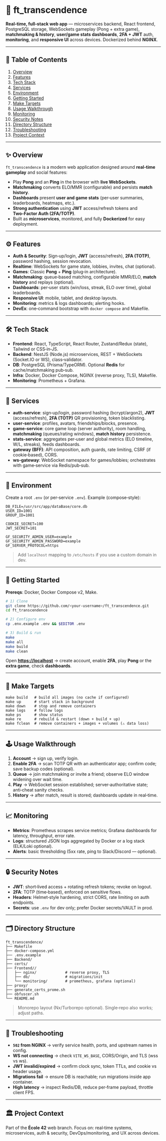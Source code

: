 # 🚀 ft\_transcendence

**Real‑time, full‑stack web app** — microservices backend, React frontend, PostgreSQL storage, WebSockets gameplay (Pong + extra game), **matchmaking & history**, **user/game stats dashboards**, **2FA + JWT** auth, **monitoring**, and **responsive UI** across devices. Dockerized behind **NGINX**.

---

## 📑 Table of Contents

1. [Overview](#overview)
2. [Features](#features)
3. [Tech Stack](#tech-stack)
4. [Services](#services)
5. [Environment](#environment)
6. [Getting Started](#getting-started)
7. [Make Targets](#make-targets)
8. [Usage Walkthrough](#usage-walkthrough)
9. [Monitoring](#monitoring)
10. [Security Notes](#security-notes)
11. [Directory Structure](#directory-structure)
12. [Troubleshooting](#troubleshooting)
13. [Project Context](#project-context)

---

<a id="overview"></a>

## ✨ Overview

`ft_transcendence` is a modern web application designed around **real‑time gameplay** and social features:

* Play **Pong** and an **Ping** in the browser with **live WebSockets**.
* **Matchmaking** converts ELO/MMR (configurable) and persists **match history**.
* **Dashboards** present **user and game stats** (per‑user summaries, leaderboards, heatmaps, etc.).
* **Strong authentication** using **JWT** access/refresh tokens and **Two‑Factor Auth (2FA/TOTP)**.
* Built as **microservices**, monitored, and fully **Dockerized** for easy deployment.

---

<a id="features"></a>

## ⚙️ Features

* **Auth & Security**: Sign‑up/login, **JWT** (access/refresh), **2FA (TOTP)**, password hashing, session revocation.
* **Realtime**: WebSockets for game state, lobbies, invites, chat (optional).
* **Games**: Classic **Pong** + **Ping** (plug‑in architecture).
* **Matchmaking**: queue‑based matching, configurable MMR/ELO, **match history** and replays (optional).
* **Dashboards**: per‑user stats (win/loss, streak, ELO over time), global leaderboards.
* **Responsive UI**: mobile, tablet, and desktop layouts.
* **Monitoring**: metrics & logs dashboards; alerting hooks.
* **DevEx**: one‑command bootstrap with `docker compose` and Makefile.

---

<a id="tech-stack"></a>

## 🛠️ Tech Stack

* **Frontend**: React, TypeScript, React Router, Zustand/Redux (state), Tailwind or CSS‑in‑JS.
* **Backend**: NestJS (Node.js) microservices, REST + WebSockets (Socket.IO or WS), class‑validator.
* **DB**: PostgreSQL (Prisma/TypeORM). Optional **Redis** for cache/matchmaking pub‑sub.
* **Infra**: Docker, Docker Compose, NGINX (reverse proxy, TLS), Makefile.
* **Monitoring**: Prometheus + Grafana.

---

<a id="services"></a>

## 🧬 Services

* **auth‑service**: sign‑up/login, password hashing (bcrypt/argon2), **JWT** (access/refresh), **2FA (TOTP)** QR provisioning, token blacklisting.
* **user‑service**: profiles, avatars, friendships/blocks, presence.
* **game‑service**: core game loop (server authority), room handling, **matchmaking** (queues/rating windows), **match history** persistence.
* **stats‑service**: aggregates per‑user and global metrics (ELO timeline, W/L, streaks), feeds dashboards.
* **gateway (BFF)**: API composition, auth guards, rate limiting, CSRF (if cookie‑based), CORS.
* **ws‑gateway**: WebSocket namespace for games/lobbies; orchestrates with game‑service via Redis/pub‑sub.

---

<a id="environment"></a>

## 🔐 Environment

Create a root `.env` (or per‑service `.env`). Example (compose‑style):

```dotenv
DB_FILE=/usr/src/app/dataBase/core.db
USER_ID=1001
GROUP_ID=1001

COOKIE_SECRET=100
JWT_SECRET=101

GF_SECURITY_ADMIN_USER=example
GF_SECURITY_ADMIN_PASSWORD=example
GF_SERVER_PROTOCOL=https
```

> Add `localhost` mapping to `/etc/hosts` if you use a custom domain in dev.

---

<a id="getting-started"></a>

## 🚀 Getting Started

**Prereqs**: Docker, Docker Compose v2, Make.

```bash
# 1) Clone
git clone https://github.com/<your-username>/ft_transcendence.git
cd ft_transcendence

# 2) Configure env
cp .env.example .env && $EDITOR .env

# 3) Build & run
make
make all
make build 
make clean

```

Open **[https://localhost](https://localhost)** → create account, enable **2FA**, play **Pong** or the **extra game**, check **dashboards**.

---

<a id="make-targets"></a>

## 🧰 Make Targets

```text
make build   # build all images (no cache if configured)
make up      # start stack in background
make down    # stop and remove containers
make logs    # follow logs
make ps      # show status
make re      # rebuild & restart (down + build + up)
make fclean  # remove containers + images + volumes (⚠ data loss)
```

---

<a id="usage-walkthrough"></a>

## 🕹️ Usage Walkthrough

1. **Account** → sign up, verify login.
2. **Enable 2FA** → scan TOTP QR with an authenticator app; confirm code; save backup codes (optional).
3. **Queue** → join matchmaking or invite a friend; observe ELO window widening over wait time.
4. **Play** → WebSocket session established; server‑authoritative state; anti‑cheat sanity checks.
5. **History** → after match, result is stored; dashboards update in real‑time.

---

<a id="monitoring"></a>

## 📈 Monitoring

* **Metrics**: Prometheus scrapes service metrics; Grafana dashboards for latency, throughput, error rate.
* **Logs**: structured JSON logs aggregated by Docker or a log stack (ELK/Loki optional).
* **Alerts**: basic thresholding (5xx rate, ping to Slack/Discord — optional).

---

<a id="security-notes"></a>

## 🔒 Security Notes

* **JWT**: short‑lived access + rotating refresh tokens; revoke on logout.
* **2FA**: TOTP (time‑based), enforced on sensitive flows.
* **Headers**: Helmet‑style hardening, strict CORS, rate limiting on auth endpoints.
* **Secrets**: use `.env` for dev only; prefer Docker secrets/VAULT in prod.

---

<a id="directory-structure"></a>

## 🗂️ Directory Structure

```text
ft_transcendence/
├── Makefile
├── docker-compose.yml
├── .env.example
├── Backend/
├── certs/
├── Frontend//
│   ├── nginx/             # reverse proxy, TLS
│   ├── db/                # migrations/init
│   └── monitoring/        # prometheus, grafana (optional)
├── proxy/
├── generate_certs_prome.sh
├── obfuscer.sh
└── README.md
```

> Monorepo layout (Nx/Turborepo optional). Single‑repo also works; adjust paths.

---

<a id="troubleshooting"></a>

## 🧯 Troubleshooting

* **`502` from NGINX** → verify service health, ports, and upstream names in config.
* **WS not connecting** → check `VITE_WS_BASE`, CORS/Origin, and TLS (wss vs ws).
* **JWT invalid/expired** → confirm clock sync, token TTLs, and cookie vs header usage.
* **Migrations fail** → ensure DB is reachable; run migrations inside app container.
* **High latency** → inspect Redis/DB, reduce per‑frame payload, throttle client FPS.

---

<a id="project-context"></a>

## 🏛️ Project Context

Part of the **École 42** web branch. Focus on: real‑time systems, microservices, auth & security, DevOps/monitoring, and UX across devices.
